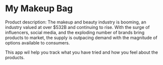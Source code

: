 <h1> My Makeup Bag </h1>

Product description: 
The makeup and beauty industry is booming, an industry valued at over $532B and continuing to rise. 
With the surge of influencers, social media, and the exploding number of brands bring products to market, the supply is outpacing demand with the 
magnitude of options available to consumers. 

This app wil help you track what you have tried and how you feel about the products. 